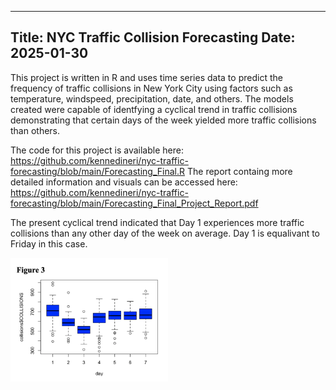 -------
Title: NYC Traffic Collision Forecasting
Date: 2025-01-30
-------

This project is written in R and uses time series data to predict the frequency of traffic collisions in New York City using factors such as temperature, windspeed, precipitation, date, and others. The models created were capable of identfying a cyclical trend in traffic collisions demonstrating that certain days of the week yielded more traffic collisions than others. 

The code for this project is available here: https://github.com/kennedineri/nyc-traffic-forecasting/blob/main/Forecasting_Final.R
The report containg more detailed information and visuals can be accessed here: https://github.com/kennedineri/nyc-traffic-forecasting/blob/main/Forecasting_Final_Project_Report.pdf


The present cyclical trend indicated that Day 1 experiences more traffic collisions than any other day of the week on average. Day 1 is equalivant to Friday in this case. 

<div style="width: 100%;">
    <img src="https://github.com/kennedineri/nyc-traffic-forecasting/blob/time-series-images/Cyclical%20Traffic%20Trend.png?raw=true" alt="Cyclical Trend where Day 1 = Friday" style="width: 50%; float: left; margin-right: 5%;">
</div>
